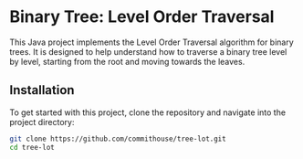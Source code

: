# Binary Tree: Level Order Traversal

This Java project implements the Level Order Traversal algorithm for binary trees. 
It is designed to help understand how to traverse a binary tree level by level, starting from the root and moving towards the leaves.

## Installation

To get started with this project, clone the repository and navigate into the project directory:

```bash
git clone https://github.com/commithouse/tree-lot.git
cd tree-lot
